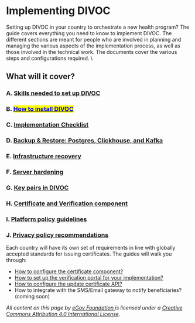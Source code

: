 # Implementing DIVOC

Setting up DIVOC in your country to orchestrate a new health program? The guide covers everything you need to know to implement DIVOC. The different sections are meant for people who are involved in planning and managing the various aspects of the implementation process, as well as those involved in the technical work. The documents cover the various steps and configurations required. \


## What will it cover?

### A. [Skills needed to set up DIVOC](skills-needed-to-set-up-divoc.md)

### B. [<mark style="color:blue;">How to install DIVOC</mark>](setting-up-divoc/how-to-install-divoc.md)<mark style="color:blue;"></mark>

### C. [Implementation Checklist](implementation-checklist.md)

### D. [Backup & Restore: Postgres, Clickhouse, and Kafka](setting-up-divoc/backup-and-restore-postgres-clickhouse-kafka-and-redis.md)

### E. [Infrastructure recovery](setting-up-divoc/infrastructure-recovery.md)

### F. [Server hardening](setting-up-divoc/server-hardening.md)

### G. [Key pairs in DIVOC](divocs-certification-and-verification-component/generating-signed-key-pairs.md)

### H. [Certificate and Verification component](certification-and-verification-component/)&#x20;

### I. [Platform policy guidelines](platform-policy-guidelines.md)

### J. [Privacy policy recommendations](privacy-policy-recommendations.md)

Each country will have its own set of requirements in line with globally accepted standards for issuing certificates. The guides will walk you through:

* [How to configure the certificate component?](certification-and-verification-component/configuring-certificates/)&#x20;
* [How to set up the verification portal for your implementation?](certification-and-verification-component/setting-up-the-verification-portal-for-implementation.md)
* [How to configure the update certificate API?](divocs-certification-and-verification-component/how-to-configure-the-update-certificate-api.md)
* How to integrate with the SMS/Email gateway to notify beneficiaries? (coming soon)

&#x20;&#x20;

_All content on this page by_ [_eGov Foundation_ ](https://egov.org.in/)_is licensed under a_ [_Creative Commons Attribution 4.0 International License_](http://creativecommons.org/licenses/by/4.0/)_._
